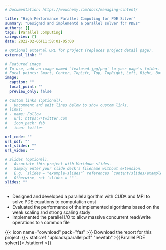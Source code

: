 ```yaml
---
# Documentation: https://wowchemy.com/docs/managing-content/

title: "High Performance Parallel Computing for PDE Solver"
summary: "Designed and implementd a parallel solver for PDEs"
authors: []
tags: [Parallel Computing]
categories: []
date: 2022-02-05T11:58:01-05:00

# Optional external URL for project (replaces project detail page).
external_link: ""

# Featured image
# To use, add an image named `featured.jpg/png` to your page's folder.
# Focal points: Smart, Center, TopLeft, Top, TopRight, Left, Right, BottomLeft, Bottom, BottomRight.
image:
  caption: ""
  focal_point: ""
  preview_only: false

# Custom links (optional).
#   Uncomment and edit lines below to show custom links.
# links:
# - name: Follow
#   url: https://twitter.com
#   icon_pack: fab
#   icon: twitter

url_code: ""
url_pdf: ""
url_slides: ""
url_video: ""

# Slides (optional).
#   Associate this project with Markdown slides.
#   Simply enter your slide deck's filename without extension.
#   E.g. `slides = "example-slides"` references `content/slides/example-slides.md`.
#   Otherwise, set `slides = ""`.
slides: ""
---
```


- Designed and developed a parallel algorithm with CUDA and MPI to solve PDE equations to computation cost
- Evaluated the performance of the implemented algorithms based on the weak scaling and strong scaling study
- Implemented the parallel I/O to allow massive concurrent read/write operations to a common file

{{< icon name="download" pack="fas" >}} Download the report for this project: {{< staticref "uploads/parallel.pdf" "newtab" >}}Parallel PDE solver{{< /staticref >}}